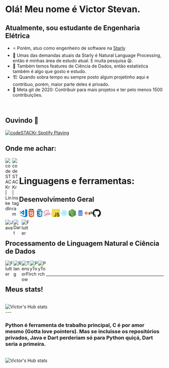 # Olá! Meu nome é Victor Stevan.

## Atualmente, sou estudante de Engenharia Elétrica
- ⭐ Porém, atuo como engenheiro de software na [Starly](https://www.instagram.com/starlymkt/)
- 🍎 Umas das demandas atuais da Starly é Natural Language Processing, então é minhas área de estudo atual. E muita pesquisa 😫.
- 🎰 Também temos features de Ciência de Dados, então estatística também é algo que gosto e estudo.
- 🏗 Quando sobra tempo eu sempre posto algum projetinho aqui e contribuo, porém, maior parte deles é privado.
- 🌄 Meta git de 2020: Contribuir para mais projetos e ter pelo menos 1500 contribuições.

<br />

## Ouvindo 🎵

[   <img src="https://now-playing-codestackr.vercel.app/api/spotify-playing" alt="codeSTACKr Spotify Playing" width="350" />](https://open.spotify.com/user/vblz0uhgc4dpv743roed23mc9?si=1uSMPm0KSOqARltmISon4Q)

## Onde me achar:

[<img align="left" alt="codeSTACKr | LinkedIn" width="22px" src="https://cdn.jsdelivr.net/npm/simple-icons@v3/icons/linkedin.svg" />](https://www.linkedin.com/in/victor-stevan-ribeiro-5375a719b/)
[<img align="left" alt="codeSTACKr | Instagram" width="22px" src="https://cdn.jsdelivr.net/npm/simple-icons@v3/icons/instagram.svg" />](https://www.instagram.com/victor.stevan.311/?hl=pt-br)

<br />

# Linguagens e ferramentas:

## Desenvolvimento Geral

<img align="left" alt="Visual Studio Code" width="26px" src="https://raw.githubusercontent.com/github/explore/80688e429a7d4ef2fca1e82350fe8e3517d3494d/topics/visual-studio-code/visual-studio-code.png" />
<img align="left" alt="HTML5" width="26px" src="https://raw.githubusercontent.com/github/explore/80688e429a7d4ef2fca1e82350fe8e3517d3494d/topics/html/html.png" />
<img align="left" alt="CSS3" width="26px" src="https://raw.githubusercontent.com/github/explore/80688e429a7d4ef2fca1e82350fe8e3517d3494d/topics/css/css.png" />
<img align="left" alt="Sass" width="26px" src="https://raw.githubusercontent.com/github/explore/80688e429a7d4ef2fca1e82350fe8e3517d3494d/topics/sass/sass.png" />
<img align="left" alt="JavaScript" width="26px" src="https://raw.githubusercontent.com/github/explore/80688e429a7d4ef2fca1e82350fe8e3517d3494d/topics/javascript/javascript.png" />
<img align="left" alt="React" width="26px" src="https://raw.githubusercontent.com/github/explore/80688e429a7d4ef2fca1e82350fe8e3517d3494d/topics/react/react.png" />
<img align="left" alt="Node.js" width="26px" src="https://raw.githubusercontent.com/github/explore/80688e429a7d4ef2fca1e82350fe8e3517d3494d/topics/nodejs/nodejs.png" />
<img align="left" alt="SQL" width="26px" src="https://raw.githubusercontent.com/github/explore/80688e429a7d4ef2fca1e82350fe8e3517d3494d/topics/sql/sql.png" />
<img align="left" alt="Git" width="26px" src="https://raw.githubusercontent.com/github/explore/80688e429a7d4ef2fca1e82350fe8e3517d3494d/topics/git/git.png" />
<img align="left" alt="GitHub" width="26px" src="https://raw.githubusercontent.com/github/explore/78df643247d429f6cc873026c0622819ad797942/topics/github/github.png" /> <br /> <br />
<img align="left" alt="Java" width="26px" src="https://cdn.iconscout.com/icon/free/png-256/java-60-1174953.png" /> 
<img align="left" alt="Dart" width="26px" src="https://user-images.githubusercontent.com/26507463/53453892-49908900-3a04-11e9-9dce-77ed3d694326.png" /> 
<img align="left" alt="Flutter" width="26px" src="https://cdn.iconscout.com/icon/free/png-512/flutter-2038877-1720090.png" />

<br /> 
<br />


## Processamento de Linguagem Natural e Ciência de Dados

<img align="left" alt="Flutter" width="26px" src="https://cdn.iconscout.com/icon/free/png-512/flutter-2038877-1720090.png" />
<img align="left" alt="Rlang" width="26px" src="https://www.r-project.org/logo/Rlogo.svg" />
<img align="left" alt="TensorFlow" width="26px" src="https://cdn-images-1.medium.com/max/1200/1*iDQvKoz7gGHc6YXqvqWWZQ.png" />
<img align="left" alt="PyTorch" width="26px" src="https://pytorch.org/assets/images/pytorch-logo.png" />
<img align="left" alt="PyTorch" width="26px" src="https://i2.wp.com/clay-atlas.com/wp-content/uploads/2019/08/python_nltk.png?resize=592%2C644&ssl=1" />

<br />
<br />

---

## Meus stats!

<br />
<img  alt="Victor's Hub stats" src="https://github-readme-stats.vercel.app/api?username=victorstevan&show_icons=true&hide_border=true&count_private=true&hide=stars,contribs&theme=cobalt&locale=en" />

<br />
---

### Python é ferramenta de trabalho principal, C é por amor mesmo (Gotta love pointers). Mas se incluisse os repositórios privados, Java e Dart perderiam só para Python quiçá, Dart seria a primeira.
<br />
<img  alt="Victor's Hub stats" src="https://github-readme-stats.vercel.app/api/top-langs/?username=victorstevan&exclude_repo=github-readme-stats&hide=HTML&count_private=true, SCSS,victorstevan.github.io" />




